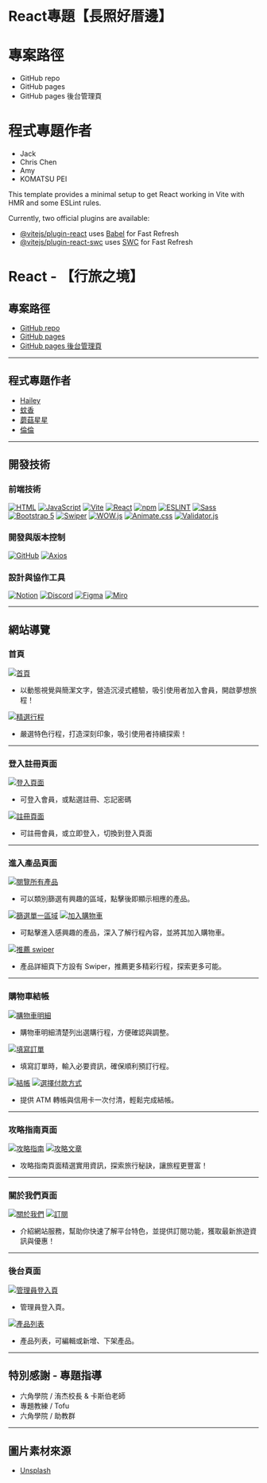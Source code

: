 # React專題【長照好厝邊】

# 專案路徑
- GitHub repo
- GitHub pages
- GitHub pages 後台管理頁

# 程式專題作者
- Jack
- Chris Chen
- Amy
- KOMATSU PEI

This template provides a minimal setup to get React working in Vite with HMR and some ESLint rules.

Currently, two official plugins are available:

- [@vitejs/plugin-react](https://github.com/vitejs/vite-plugin-react/blob/main/packages/plugin-react/README.md) uses [Babel](https://babeljs.io/) for Fast Refresh
- [@vitejs/plugin-react-swc](https://github.com/vitejs/vite-plugin-react-swc) uses [SWC](https://swc.rs/) for Fast Refresh

React - 【行旅之境】
==============

[ ](https://github.com/kayaribi/Realm_of_Journeys#react---%E8%A1%8C%E6%97%85%E4%B9%8B%E5%A2%83)

專案路徑
----

[ ](https://github.com/kayaribi/Realm_of_Journeys#%E5%B0%88%E6%A1%88%E8%B7%AF%E5%BE%91)

-   [GitHub repo](https://github.com/kayaribi/Realm_of_Journeys/tree/feature/star)
-   [GitHub pages](https://kayaribi.github.io/Realm_of_Journeys/)
-   [GitHub pages 後台管理頁](https://kayaribi.github.io/Realm_of_Journeys/#/admin)

---

程式專題作者
------

[ ](https://github.com/kayaribi/Realm_of_Journeys#%E7%A8%8B%E5%BC%8F%E5%B0%88%E9%A1%8C%E4%BD%9C%E8%80%85)

-   [Hailey](https://github.com/Hailey-1025)
-   [蚊香](https://github.com/kayaribi)
-   [蘑菇星星](https://github.com/hann320115)
-   [倫倫](https://github.com/D1034422045)

---

開發技術
----

[ ](https://github.com/kayaribi/Realm_of_Journeys#%E9%96%8B%E7%99%BC%E6%8A%80%E8%A1%93)

### 前端技術

[ ](https://github.com/kayaribi/Realm_of_Journeys#%E5%89%8D%E7%AB%AF%E6%8A%80%E8%A1%93)

[![HTML](https://camo.githubusercontent.com/226528ed23181479393c17bbeacc6823fb78cf09357bf3fefa3f92119d05e442/68747470733a2f2f696d672e736869656c64732e696f2f62616467652f48544d4c2d3543354335433f7374796c653d666f722d7468652d6261646765266c6f676f3d68746d6c35266c6f676f436f6c6f723d7768697465)](https://camo.githubusercontent.com/226528ed23181479393c17bbeacc6823fb78cf09357bf3fefa3f92119d05e442/68747470733a2f2f696d672e736869656c64732e696f2f62616467652f48544d4c2d3543354335433f7374796c653d666f722d7468652d6261646765266c6f676f3d68746d6c35266c6f676f436f6c6f723d7768697465) [![JavaScript](https://camo.githubusercontent.com/b50d4b5449ac9bed0fc02238425fd56db93011d5019563595023ff0bb1a02162/68747470733a2f2f696d672e736869656c64732e696f2f62616467652f4a6176615363726970742d4637444631453f7374796c653d666f722d7468652d6261646765266c6f676f3d6a617661736372697074266c6f676f436f6c6f723d626c61636b)](https://camo.githubusercontent.com/b50d4b5449ac9bed0fc02238425fd56db93011d5019563595023ff0bb1a02162/68747470733a2f2f696d672e736869656c64732e696f2f62616467652f4a6176615363726970742d4637444631453f7374796c653d666f722d7468652d6261646765266c6f676f3d6a617661736372697074266c6f676f436f6c6f723d626c61636b) [![Vite](https://camo.githubusercontent.com/3761475a2c32ec1927e131005a48569f87bf208c2a631b12c80216f040b998d7/68747470733a2f2f696d672e736869656c64732e696f2f62616467652f566974652d3634364346463f7374796c653d666f722d7468652d6261646765266c6f676f3d76697465266c6f676f436f6c6f723d7768697465)](https://camo.githubusercontent.com/3761475a2c32ec1927e131005a48569f87bf208c2a631b12c80216f040b998d7/68747470733a2f2f696d672e736869656c64732e696f2f62616467652f566974652d3634364346463f7374796c653d666f722d7468652d6261646765266c6f676f3d76697465266c6f676f436f6c6f723d7768697465) [![React](https://camo.githubusercontent.com/bf2f08f2dc847a80500375f677d8e7ac983e43d32874ac7df6ca6f8ad30c6eee/68747470733a2f2f696d672e736869656c64732e696f2f62616467652f52656163742d3631444146423f7374796c653d666f722d7468652d6261646765266c6f676f3d7265616374266c6f676f436f6c6f723d626c61636b)](https://camo.githubusercontent.com/bf2f08f2dc847a80500375f677d8e7ac983e43d32874ac7df6ca6f8ad30c6eee/68747470733a2f2f696d672e736869656c64732e696f2f62616467652f52656163742d3631444146423f7374796c653d666f722d7468652d6261646765266c6f676f3d7265616374266c6f676f436f6c6f723d626c61636b) [![npm](https://camo.githubusercontent.com/8290ef49e85a94c2ae9f929badf5aa1007b74d20f3f465c9222205064147bfa5/68747470733a2f2f696d672e736869656c64732e696f2f62616467652f6e706d2d4342333833373f7374796c653d666f722d7468652d6261646765266c6f676f3d6e706d266c6f676f436f6c6f723d7768697465)](https://camo.githubusercontent.com/8290ef49e85a94c2ae9f929badf5aa1007b74d20f3f465c9222205064147bfa5/68747470733a2f2f696d672e736869656c64732e696f2f62616467652f6e706d2d4342333833373f7374796c653d666f722d7468652d6261646765266c6f676f3d6e706d266c6f676f436f6c6f723d7768697465) [![ESLINT](https://camo.githubusercontent.com/05b2e60c497e10a3fd4a647665188a763bb7a601cb36693dedd763eedd3f1b6d/68747470733a2f2f696d672e736869656c64732e696f2f62616467652f45534c696e742d3442333243333f7374796c653d666f722d7468652d6261646765266c6f676f3d65736c696e74266c6f676f436f6c6f723d7768697465)](https://camo.githubusercontent.com/05b2e60c497e10a3fd4a647665188a763bb7a601cb36693dedd763eedd3f1b6d/68747470733a2f2f696d672e736869656c64732e696f2f62616467652f45534c696e742d3442333243333f7374796c653d666f722d7468652d6261646765266c6f676f3d65736c696e74266c6f676f436f6c6f723d7768697465) [![Sass](https://camo.githubusercontent.com/65090b407152f7dfa21a269a41f62518692e27e00e911562701609de13c4739e/68747470733a2f2f696d672e736869656c64732e696f2f62616467652f536173732d4343363639393f7374796c653d666f722d7468652d6261646765266c6f676f3d73617373266c6f676f436f6c6f723d7768697465)](https://camo.githubusercontent.com/65090b407152f7dfa21a269a41f62518692e27e00e911562701609de13c4739e/68747470733a2f2f696d672e736869656c64732e696f2f62616467652f536173732d4343363639393f7374796c653d666f722d7468652d6261646765266c6f676f3d73617373266c6f676f436f6c6f723d7768697465) [![Bootstrap 5](https://camo.githubusercontent.com/d325f9a81ed1dbc19f5d2f5a883515f2b205d2a684993cb369add8798d373634/68747470733a2f2f696d672e736869656c64732e696f2f62616467652f426f6f7473747261702d3739353242333f7374796c653d666f722d7468652d6261646765266c6f676f3d626f6f747374726170266c6f676f436f6c6f723d7768697465)](https://camo.githubusercontent.com/d325f9a81ed1dbc19f5d2f5a883515f2b205d2a684993cb369add8798d373634/68747470733a2f2f696d672e736869656c64732e696f2f62616467652f426f6f7473747261702d3739353242333f7374796c653d666f722d7468652d6261646765266c6f676f3d626f6f747374726170266c6f676f436f6c6f723d7768697465) [![Swiper](https://camo.githubusercontent.com/a3479ea064b574101b86b55cf2ebbbb7ae948e9128633ee529c807744f5976cf/68747470733a2f2f696d672e736869656c64732e696f2f62616467652f5377697065722d3633333246393f7374796c653d666f722d7468652d6261646765266c6f676f3d737769706572266c6f676f436f6c6f723d7768697465)](https://camo.githubusercontent.com/a3479ea064b574101b86b55cf2ebbbb7ae948e9128633ee529c807744f5976cf/68747470733a2f2f696d672e736869656c64732e696f2f62616467652f5377697065722d3633333246393f7374796c653d666f722d7468652d6261646765266c6f676f3d737769706572266c6f676f436f6c6f723d7768697465) [![WOW.js](https://camo.githubusercontent.com/5345e10c615147cd4c662778fa91bd823ae0e638e2f879cd6faf520a987e4f09/68747470733a2f2f696d672e736869656c64732e696f2f62616467652f574f572e6a732d4646423643313f7374796c653d666f722d7468652d6261646765266c6f676f3d68746d6c35266c6f676f436f6c6f723d7768697465)](https://camo.githubusercontent.com/5345e10c615147cd4c662778fa91bd823ae0e638e2f879cd6faf520a987e4f09/68747470733a2f2f696d672e736869656c64732e696f2f62616467652f574f572e6a732d4646423643313f7374796c653d666f722d7468652d6261646765266c6f676f3d68746d6c35266c6f676f436f6c6f723d7768697465) [![Animate.css](https://camo.githubusercontent.com/c54893e284e000cb23195532c5771487db0883883958cc9d7bf9d628a9288f81/68747470733a2f2f696d672e736869656c64732e696f2f62616467652f416e696d6174652e6373732d3030303030303f7374796c653d666f722d7468652d6261646765266c6f676f3d616e696d6174652e637373266c6f676f436f6c6f723d7768697465)](https://camo.githubusercontent.com/c54893e284e000cb23195532c5771487db0883883958cc9d7bf9d628a9288f81/68747470733a2f2f696d672e736869656c64732e696f2f62616467652f416e696d6174652e6373732d3030303030303f7374796c653d666f722d7468652d6261646765266c6f676f3d616e696d6174652e637373266c6f676f436f6c6f723d7768697465) [![Validator.js](https://camo.githubusercontent.com/a34b36660cf5c4dda98a1a4aa1f833bf4f8231444c4064c60c36d116957e5963/68747470733a2f2f696d672e736869656c64732e696f2f62616467652f56616c696461746f722e6a732d4636433931353f7374796c653d666f722d7468652d6261646765266c6f676f3d76616c696461746f722e6a73266c6f676f436f6c6f723d626c61636b)](https://camo.githubusercontent.com/a34b36660cf5c4dda98a1a4aa1f833bf4f8231444c4064c60c36d116957e5963/68747470733a2f2f696d672e736869656c64732e696f2f62616467652f56616c696461746f722e6a732d4636433931353f7374796c653d666f722d7468652d6261646765266c6f676f3d76616c696461746f722e6a73266c6f676f436f6c6f723d626c61636b)

### 開發與版本控制

[ ](https://github.com/kayaribi/Realm_of_Journeys#%E9%96%8B%E7%99%BC%E8%88%87%E7%89%88%E6%9C%AC%E6%8E%A7%E5%88%B6)

[![GitHub](https://camo.githubusercontent.com/f1fbce44786ee4edcf97a717cce6c15cfc38a1f098efb08f11c1c80dd595a909/68747470733a2f2f696d672e736869656c64732e696f2f62616467652f4769744875622d3138313731373f7374796c653d666f722d7468652d6261646765266c6f676f3d676974687562266c6f676f436f6c6f723d7768697465)](https://camo.githubusercontent.com/f1fbce44786ee4edcf97a717cce6c15cfc38a1f098efb08f11c1c80dd595a909/68747470733a2f2f696d672e736869656c64732e696f2f62616467652f4769744875622d3138313731373f7374796c653d666f722d7468652d6261646765266c6f676f3d676974687562266c6f676f436f6c6f723d7768697465) [![Axios](https://camo.githubusercontent.com/91ff7f377105ca6fa979dd2bb85201b7ad56ae45d7dab821d24586e898f388b7/68747470733a2f2f696d672e736869656c64732e696f2f62616467652f4178696f732d3541323945343f7374796c653d666f722d7468652d6261646765266c6f676f3d6178696f73266c6f676f436f6c6f723d7768697465)](https://camo.githubusercontent.com/91ff7f377105ca6fa979dd2bb85201b7ad56ae45d7dab821d24586e898f388b7/68747470733a2f2f696d672e736869656c64732e696f2f62616467652f4178696f732d3541323945343f7374796c653d666f722d7468652d6261646765266c6f676f3d6178696f73266c6f676f436f6c6f723d7768697465)

### 設計與協作工具

[ ](https://github.com/kayaribi/Realm_of_Journeys#%E8%A8%AD%E8%A8%88%E8%88%87%E5%8D%94%E4%BD%9C%E5%B7%A5%E5%85%B7)

[![Notion](https://camo.githubusercontent.com/a0e4503e87270c05c76e1b69e7f68169b8323e1096b0febbabf4a2d988827100/68747470733a2f2f696d672e736869656c64732e696f2f62616467652f4e6f74696f6e2d3030303030303f7374796c653d666f722d7468652d6261646765266c6f676f3d6e6f74696f6e266c6f676f436f6c6f723d7768697465)](https://camo.githubusercontent.com/a0e4503e87270c05c76e1b69e7f68169b8323e1096b0febbabf4a2d988827100/68747470733a2f2f696d672e736869656c64732e696f2f62616467652f4e6f74696f6e2d3030303030303f7374796c653d666f722d7468652d6261646765266c6f676f3d6e6f74696f6e266c6f676f436f6c6f723d7768697465) [![Discord](https://camo.githubusercontent.com/62d3d35241760cf174631c4e6b5f4503c0a6b34640fd306e36a829ab5ec47b14/68747470733a2f2f696d672e736869656c64732e696f2f62616467652f446973636f72642d3538363546323f7374796c653d666f722d7468652d6261646765266c6f676f3d646973636f7264266c6f676f436f6c6f723d7768697465)](https://camo.githubusercontent.com/62d3d35241760cf174631c4e6b5f4503c0a6b34640fd306e36a829ab5ec47b14/68747470733a2f2f696d672e736869656c64732e696f2f62616467652f446973636f72642d3538363546323f7374796c653d666f722d7468652d6261646765266c6f676f3d646973636f7264266c6f676f436f6c6f723d7768697465) [![Figma](https://camo.githubusercontent.com/8a61ef97622df78c36d2ac0c400be9d154e0a756137e6752117de9bc1a78660a/68747470733a2f2f696d672e736869656c64732e696f2f62616467652f4669676d612d4632344531453f7374796c653d666f722d7468652d6261646765266c6f676f3d6669676d61266c6f676f436f6c6f723d7768697465)](https://camo.githubusercontent.com/8a61ef97622df78c36d2ac0c400be9d154e0a756137e6752117de9bc1a78660a/68747470733a2f2f696d672e736869656c64732e696f2f62616467652f4669676d612d4632344531453f7374796c653d666f722d7468652d6261646765266c6f676f3d6669676d61266c6f676f436f6c6f723d7768697465) [![Miro](https://camo.githubusercontent.com/0815be275fc47269694dfbe45b9726fcac016fa4fcc1dee9d845a2e6e9089d6a/68747470733a2f2f696d672e736869656c64732e696f2f62616467652f4d69726f2d3546393046323f7374796c653d666f722d7468652d6261646765266c6f676f3d6d69726f266c6f676f436f6c6f723d7768697465)](https://camo.githubusercontent.com/0815be275fc47269694dfbe45b9726fcac016fa4fcc1dee9d845a2e6e9089d6a/68747470733a2f2f696d672e736869656c64732e696f2f62616467652f4d69726f2d3546393046323f7374796c653d666f722d7468652d6261646765266c6f676f3d6d69726f266c6f676f436f6c6f723d7768697465)

---

網站導覽
----

[ ](https://github.com/kayaribi/Realm_of_Journeys#%E7%B6%B2%E7%AB%99%E5%B0%8E%E8%A6%BD)

### 首頁

[ ](https://github.com/kayaribi/Realm_of_Journeys#%E9%A6%96%E9%A0%81)

[![首頁](https://github.com/kayaribi/Realm_of_Journeys/raw/main/public/readmeImg/img-01.png)](https://github.com/kayaribi/Realm_of_Journeys/blob/main/public/readmeImg/img-01.png)

-   以動態視覺與簡潔文字，營造沉浸式體驗，吸引使用者加入會員，開啟夢想旅程！

[![精選行程](https://github.com/kayaribi/Realm_of_Journeys/raw/main/public/readmeImg/img-01-2.png)](https://github.com/kayaribi/Realm_of_Journeys/blob/main/public/readmeImg/img-01-2.png)

-   嚴選特色行程，打造深刻印象，吸引使用者持續探索！

---

### 登入註冊頁面

[ ](https://github.com/kayaribi/Realm_of_Journeys#%E7%99%BB%E5%85%A5%E8%A8%BB%E5%86%8A%E9%A0%81%E9%9D%A2)

[![登入頁面](https://github.com/kayaribi/Realm_of_Journeys/raw/main/public/readmeImg/img-10.png)](https://github.com/kayaribi/Realm_of_Journeys/blob/main/public/readmeImg/img-10.png)

-   可登入會員，或點選註冊、忘記密碼

[![註冊頁面](https://github.com/kayaribi/Realm_of_Journeys/raw/main/public/readmeImg/img-11.png)](https://github.com/kayaribi/Realm_of_Journeys/blob/main/public/readmeImg/img-11.png)

-   可註冊會員，或立即登入，切換到登入頁面

---

### 進入產品頁面

[ ](https://github.com/kayaribi/Realm_of_Journeys#%E9%80%B2%E5%85%A5%E7%94%A2%E5%93%81%E9%A0%81%E9%9D%A2)

[![閱覽所有產品](https://github.com/kayaribi/Realm_of_Journeys/raw/main/public/readmeImg/img-02.png)](https://github.com/kayaribi/Realm_of_Journeys/blob/main/public/readmeImg/img-02.png)

-   可以類別篩選有興趣的區域，點擊後即顯示相應的產品。

[![篩選單一區域](https://github.com/kayaribi/Realm_of_Journeys/raw/main/public/readmeImg/img-03.png)](https://github.com/kayaribi/Realm_of_Journeys/blob/main/public/readmeImg/img-03.png) [![加入購物車](https://github.com/kayaribi/Realm_of_Journeys/raw/main/public/readmeImg/img-04.png)](https://github.com/kayaribi/Realm_of_Journeys/blob/main/public/readmeImg/img-04.png)

-   可點擊進入感興趣的產品，深入了解行程內容，並將其加入購物車。

[![推薦 swiper](https://github.com/kayaribi/Realm_of_Journeys/raw/main/public/readmeImg/img-05.png)](https://github.com/kayaribi/Realm_of_Journeys/blob/main/public/readmeImg/img-05.png)

-   產品詳細頁下方設有 Swiper，推薦更多精彩行程，探索更多可能。

---

### 購物車結帳

[ ](https://github.com/kayaribi/Realm_of_Journeys#%E8%B3%BC%E7%89%A9%E8%BB%8A%E7%B5%90%E5%B8%B3)

[![購物車明細](https://github.com/kayaribi/Realm_of_Journeys/raw/main/public/readmeImg/img-06.png)](https://github.com/kayaribi/Realm_of_Journeys/blob/main/public/readmeImg/img-06.png)

-   購物車明細清楚列出選購行程，方便確認與調整。

[![填寫訂單](https://github.com/kayaribi/Realm_of_Journeys/raw/main/public/readmeImg/img-07.png)](https://github.com/kayaribi/Realm_of_Journeys/blob/main/public/readmeImg/img-07.png)

-   填寫訂單時，輸入必要資訊，確保順利預訂行程。

[![結帳](https://github.com/kayaribi/Realm_of_Journeys/raw/main/public/readmeImg/img-08.png)](https://github.com/kayaribi/Realm_of_Journeys/blob/main/public/readmeImg/img-08.png) [![選擇付款方式](https://github.com/kayaribi/Realm_of_Journeys/raw/main/public/readmeImg/img-09.png)](https://github.com/kayaribi/Realm_of_Journeys/blob/main/public/readmeImg/img-09.png)

-   提供 ATM 轉帳與信用卡一次付清，輕鬆完成結帳。

---

### 攻略指南頁面

[ ](https://github.com/kayaribi/Realm_of_Journeys#%E6%94%BB%E7%95%A5%E6%8C%87%E5%8D%97%E9%A0%81%E9%9D%A2)

[![攻略指南](https://github.com/kayaribi/Realm_of_Journeys/raw/main/public/readmeImg/img-12.png)](https://github.com/kayaribi/Realm_of_Journeys/blob/main/public/readmeImg/img-12.png) [![攻略文章](https://github.com/kayaribi/Realm_of_Journeys/raw/main/public/readmeImg/img-13.png)](https://github.com/kayaribi/Realm_of_Journeys/blob/main/public/readmeImg/img-13.png)

-   攻略指南頁面精選實用資訊，探索旅行秘訣，讓旅程更豐富！

---

### 關於我們頁面

[ ](https://github.com/kayaribi/Realm_of_Journeys#%E9%97%9C%E6%96%BC%E6%88%91%E5%80%91%E9%A0%81%E9%9D%A2)

[![關於我們](https://github.com/kayaribi/Realm_of_Journeys/raw/main/public/readmeImg/img-14.png)](https://github.com/kayaribi/Realm_of_Journeys/blob/main/public/readmeImg/img-14.png) [![訂閱](https://github.com/kayaribi/Realm_of_Journeys/raw/main/public/readmeImg/img-15.png)](https://github.com/kayaribi/Realm_of_Journeys/blob/main/public/readmeImg/img-15.png)

-   介紹網站服務，幫助你快速了解平台特色，並提供訂閱功能，獲取最新旅遊資訊與優惠！

---

### 後台頁面

[ ](https://github.com/kayaribi/Realm_of_Journeys#%E5%BE%8C%E5%8F%B0%E9%A0%81%E9%9D%A2)

[![管理員登入頁](https://github.com/kayaribi/Realm_of_Journeys/raw/main/public/readmeImg/img-16.png)](https://github.com/kayaribi/Realm_of_Journeys/blob/main/public/readmeImg/img-16.png)

-   管理員登入頁。

[![產品列表](https://github.com/kayaribi/Realm_of_Journeys/raw/main/public/readmeImg/img-17.png)](https://github.com/kayaribi/Realm_of_Journeys/blob/main/public/readmeImg/img-17.png)

-   產品列表，可編輯或新增、下架產品。

---

特別感謝 \- 專題指導
------------

[ ](https://github.com/kayaribi/Realm_of_Journeys#%E7%89%B9%E5%88%A5%E6%84%9F%E8%AC%9D---%E5%B0%88%E9%A1%8C%E6%8C%87%E5%B0%8E)

-   六角學院 / 洧杰校長 & 卡斯伯老師
-   專題教練 / Tofu
-   六角學院 / 助教群

---

圖片素材來源
------

[ ](https://github.com/kayaribi/Realm_of_Journeys#%E5%9C%96%E7%89%87%E7%B4%A0%E6%9D%90%E4%BE%86%E6%BA%90)

-   [Unsplash](https://unsplash.com/)
